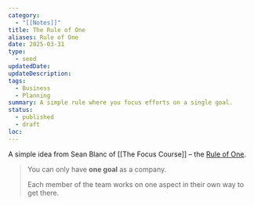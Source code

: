 ```yaml
---
category:
  - "[[Notes]]"
title: The Rule of One
aliases: Rule of One
date: 2025-03-31
type:
  - seed
updatedDate: 
updateDescription: 
tags:
  - Business
  - Planning
summary: A simple rule where you focus efforts on a single goal.
status:
  - published
  - draft
loc:
---
```


A simple idea from Sean Blanc of [[The Focus Course]] – the [Rule of One](https://www.instagram.com/p/DGYPQ5CpJ4v/). 

> You can only have **one goal** as a company. 
> 
> Each member of the team works on one aspect in their own way to get there. 
